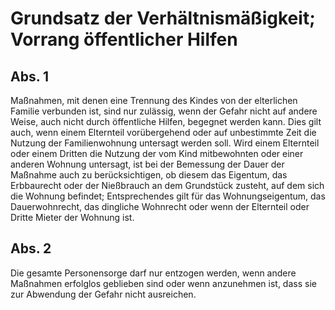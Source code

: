 # Grundsatz der Verhältnismäßigkeit; Vorrang öffentlicher Hilfen



## Abs. 1

 Maßnahmen, mit denen eine Trennung des Kindes von der elterlichen Familie verbunden ist, sind nur zulässig, wenn der Gefahr nicht auf andere Weise, auch nicht durch öffentliche Hilfen, begegnet werden kann. Dies gilt auch, wenn einem Elternteil vorübergehend oder auf unbestimmte Zeit die Nutzung der Familienwohnung untersagt werden soll. Wird einem Elternteil oder einem Dritten die Nutzung der vom Kind mitbewohnten oder einer anderen Wohnung untersagt, ist bei der Bemessung der Dauer der Maßnahme auch zu berücksichtigen, ob diesem das Eigentum, das Erbbaurecht oder der Nießbrauch an dem Grundstück zusteht, auf dem sich die Wohnung befindet; Entsprechendes gilt für das Wohnungseigentum, das Dauerwohnrecht, das dingliche Wohnrecht oder wenn der Elternteil oder Dritte Mieter der Wohnung ist.

## Abs. 2

 Die gesamte Personensorge darf nur entzogen werden, wenn andere Maßnahmen erfolglos geblieben sind oder wenn anzunehmen ist, dass sie zur Abwendung der Gefahr nicht ausreichen. 

